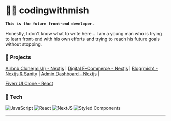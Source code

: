 # 🏄‍♂️ codingwithmish

**`This is the future front-end developer.`**

Honestly, I don't know what to write here... I am a young man who is trying to learn front-end with his own efforts and trying to reach his future goals without stopping.

### 🥩 Projects

[Airbnb Clone(mish) - Nextjs](https://github.com/codingwithmish/mishbnb) | 
[Digital E-Commerce - Nextjs](https://github.com/codingwithmish/digital-e-commerce) | 
[Blog(mish) - Nextjs & Sanity](https://github.com/codingwithmish/blogmish) | 
[Admin Dashboard - Nextjs](https://github.com/codingwithmish/admin-dashboard) | 

[Fiverr UI Clone - React](https://github.com/codingwithmish/fiverr-react) 

### 🍕 Tech

![JavaScript](https://img.shields.io/badge/javascript-%23323330.svg?style=for-the-badge&logo=javascript&logoColor=%23F7DF1E)
![React](https://img.shields.io/badge/react-%2320232a.svg?style=for-the-badge&logo=react&logoColor=%2361DAFB)
![NextJS](https://img.shields.io/badge/next.js-000000?style=for-the-badge&logo=nextdotjs&logoColor=white)
![Styled Components](https://img.shields.io/badge/styled--components-DB7093?style=for-the-badge&logo=styled-components&logoColor=white)

---
